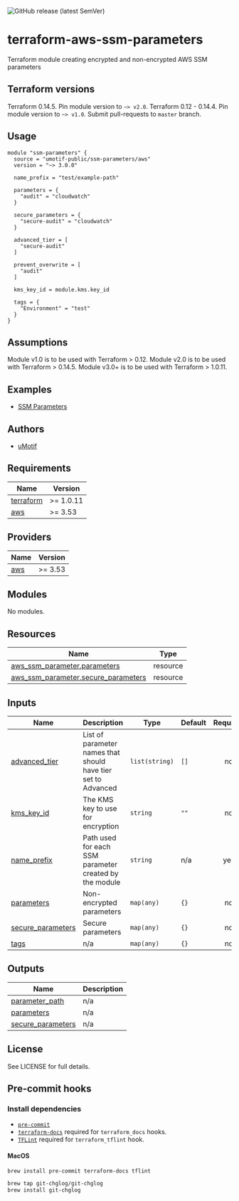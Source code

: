 ![GitHub release (latest SemVer)](https://img.shields.io/github/v/release/umotif-public/terraform-aws-ssm-parameters?style=social)

# terraform-aws-ssm-parameters
Terraform module creating encrypted and non-encrypted AWS SSM parameters

## Terraform versions

Terraform 0.14.5. Pin module version to `~> v2.0`.
Terraform 0.12 - 0.14.4. Pin module version to `~> v1.0`.
Submit pull-requests to `master` branch.

## Usage

```hcl
module "ssm-parameters" {
  source = "umotif-public/ssm-parameters/aws"
  version = "~> 3.0.0"

  name_prefix = "test/example-path"

  parameters = {
    "audit" = "cloudwatch"
  }

  secure_parameters = {
    "secure-audit" = "cloudwatch"
  }

  advanced_tier = [
    "secure-audit"
  ]

  prevent_overwrite = [
    "audit"
  ]

  kms_key_id = module.kms.key_id

  tags = {
    "Environment" = "test"
  }
}
```

## Assumptions

Module v1.0 is to be used with Terraform > 0.12.
Module v2.0 is to be used with Terraform > 0.14.5.
Module v3.0+ is to be used with Terraform > 1.0.11.

## Examples

* [SSM Parameters](https://github.com/umotif-public/terraform-aws-ssm-parameters/tree/master/examples/core)

## Authors

- [uMotif](https://github.com/umotif-public)

<!-- BEGINNING OF PRE-COMMIT-TERRAFORM DOCS HOOK -->
## Requirements

| Name | Version |
|------|---------|
| <a name="requirement_terraform"></a> [terraform](#requirement\_terraform) | >= 1.0.11 |
| <a name="requirement_aws"></a> [aws](#requirement\_aws) | >= 3.53 |

## Providers

| Name | Version |
|------|---------|
| <a name="provider_aws"></a> [aws](#provider\_aws) | >= 3.53 |

## Modules

No modules.

## Resources

| Name | Type |
|------|------|
| [aws_ssm_parameter.parameters](https://registry.terraform.io/providers/hashicorp/aws/latest/docs/resources/ssm_parameter) | resource |
| [aws_ssm_parameter.secure_parameters](https://registry.terraform.io/providers/hashicorp/aws/latest/docs/resources/ssm_parameter) | resource |

## Inputs

| Name | Description | Type | Default | Required |
|------|-------------|------|---------|:--------:|
| <a name="input_advanced_tier"></a> [advanced\_tier](#input\_advanced\_tier) | List of parameter names that should have tier set to Advanced | `list(string)` | `[]` | no |
| <a name="input_kms_key_id"></a> [kms\_key\_id](#input\_kms\_key\_id) | The KMS key to use for encryption | `string` | `""` | no |
| <a name="input_name_prefix"></a> [name\_prefix](#input\_name\_prefix) | Path used for each SSM parameter created by the module | `string` | n/a | yes |
| <a name="input_parameters"></a> [parameters](#input\_parameters) | Non-encrypted parameters | `map(any)` | `{}` | no |
| <a name="input_secure_parameters"></a> [secure\_parameters](#input\_secure\_parameters) | Secure parameters | `map(any)` | `{}` | no |
| <a name="input_tags"></a> [tags](#input\_tags) | n/a | `map(any)` | `{}` | no |

## Outputs

| Name | Description |
|------|-------------|
| <a name="output_parameter_path"></a> [parameter\_path](#output\_parameter\_path) | n/a |
| <a name="output_parameters"></a> [parameters](#output\_parameters) | n/a |
| <a name="output_secure_parameters"></a> [secure\_parameters](#output\_secure\_parameters) | n/a |
<!-- END OF PRE-COMMIT-TERRAFORM DOCS HOOK -->

## License

See LICENSE for full details.

## Pre-commit hooks

### Install dependencies

* [`pre-commit`](https://pre-commit.com/#install)
* [`terraform-docs`](https://github.com/segmentio/terraform-docs) required for `terraform_docs` hooks.
* [`TFLint`](https://github.com/terraform-linters/tflint) required for `terraform_tflint` hook.

#### MacOS

```bash
brew install pre-commit terraform-docs tflint

brew tap git-chglog/git-chglog
brew install git-chglog
```
